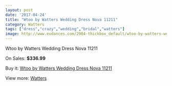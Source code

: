 ```yaml
---
layout: post
date: '2017-04-24'
title: "Wtoo by Watters Wedding Dress Nova 11211"
category: Watters
tags: ["dress","crazy","wedding","bridal","watters"]
image: http://www.eudances.com/2904-thickbox_default/wtoo-by-watters-wedding-dress-nova-11211.jpg
---
```

Wtoo by Watters Wedding Dress Nova 11211

On Sales: **$336.99**
<a href="https://www.eudances.com/en/watters/1005-wtoo-by-watters-wedding-dress-nova-11211.html"><amp-img layout="responsive" width="600" height="600" src="//www.eudances.com/2904-thickbox_default/wtoo-by-watters-wedding-dress-nova-11211.jpg" alt="Wtoo by Watters Wedding Dress Nova 11211 0" /></a>
<a href="https://www.eudances.com/en/watters/1005-wtoo-by-watters-wedding-dress-nova-11211.html"><amp-img layout="responsive" width="600" height="600" src="//www.eudances.com/2905-thickbox_default/wtoo-by-watters-wedding-dress-nova-11211.jpg" alt="Wtoo by Watters Wedding Dress Nova 11211 1" /></a>

Buy it: [Wtoo by Watters Wedding Dress Nova 11211](https://www.eudances.com/en/watters/1005-wtoo-by-watters-wedding-dress-nova-11211.html "Wtoo by Watters Wedding Dress Nova 11211")

View more: [Watters](https://www.eudances.com/en/12-watters "Watters")
